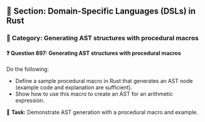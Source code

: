 ## 📘 Section: Domain-Specific Languages (DSLs) in Rust
### 🔹 Category: Generating AST structures with procedural macros
#### ❓ Question 897: Generating AST structures with procedural macros

Do the following:

- Define a sample procedural macro in Rust that generates an AST node (example code and explanation are sufficient).
- Show how to use this macro to create an AST for an arithmetic expression.

🔧 **Task:** Demonstrate AST generation with a procedural macro and example.
